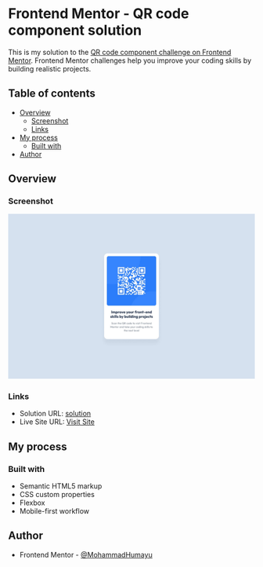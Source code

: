 # Frontend Mentor - QR code component solution

This is my solution to the [QR code component challenge on Frontend Mentor](https://www.frontendmentor.io/solutions/responsive-page-for-qr-code-component-using-css-flexbox-OXoMNSw2Xk). Frontend Mentor challenges help you improve your coding skills by building realistic projects.

## Table of contents

- [Overview](#overview)
  - [Screenshot](#screenshot)
  - [Links](#links)
- [My process](#my-process)
  - [Built with](#built-with)
- [Author](#author)

## Overview

### Screenshot

![](./screenshot.jpg)

### Links

- Solution URL: [solution](https://www.frontendmentor.io/solutions/responsive-page-for-qr-code-component-using-css-flexbox-OXoMNSw2Xk)
- Live Site URL: [Visit Site](https://mohammadhumayu.github.io/Frontend-Mentor-Challenges/QR-code-component-solution/)

## My process

### Built with

- Semantic HTML5 markup
- CSS custom properties
- Flexbox
- Mobile-first workflow

## Author

<!-- - Website - [Add your name here](https://www.your-site.com) -->

- Frontend Mentor - [@MohammadHumayu](https://www.frontendmentor.io/profile/MohammadHumayu)
<!-- - Twitter - [@yourusername](https://www.twitter.com/yourusername) -->
